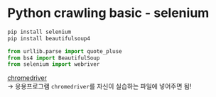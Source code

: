 # Python crawling basic - selenium

```python
pip install selenium
pip install beautifulsoup4

from urllib.parse import quote_pluse
from bs4 import BeautifulSoup
from selenium import webriver
```

[chromedriver](https://chromedriver.chromium.org/downloads)  
-> 응용프로그램 `chromedriver`를 자신이 실습하는 파일에 넣어주면 됨!
